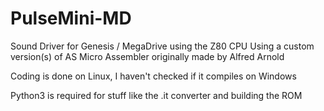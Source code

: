 # PulseMini-MD
Sound Driver for Genesis / MegaDrive using the Z80 CPU
Using a custom version(s) of AS Micro Assembler originally made by Alfred Arnold

Coding is done on Linux, I haven't checked if it compiles on Windows

Python3 is required for stuff like the .it converter and building the ROM
